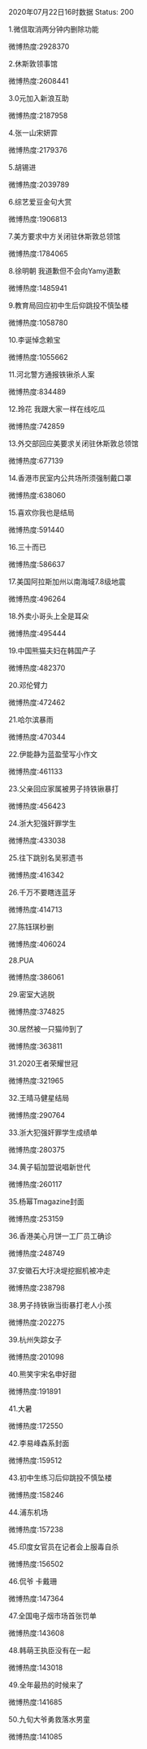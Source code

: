 2020年07月22日16时数据
Status: 200

1.微信取消两分钟内删除功能

微博热度:2928370

2.休斯敦领事馆

微博热度:2608441

3.0元加入新浪互助

微博热度:2187958

4.张一山宋妍霏

微博热度:2179376

5.胡锡进

微博热度:2039789

6.综艺爱豆金句大赏

微博热度:1906813

7.美方要求中方关闭驻休斯敦总领馆

微博热度:1784065

8.徐明朝 我道歉但不会向Yamy道歉

微博热度:1485941

9.教育局回应初中生后仰跳投不慎坠楼

微博热度:1058780

10.李诞悼念赖宝

微博热度:1055662

11.河北警方通报铁锹杀人案

微博热度:834489

12.玲花 我跟大家一样在线吃瓜

微博热度:742859

13.外交部回应美要求关闭驻休斯敦总领馆

微博热度:677139

14.香港市民室内公共场所须强制戴口罩

微博热度:638060

15.喜欢你我也是结局

微博热度:591440

16.三十而已

微博热度:586637

17.美国阿拉斯加州以南海域7.8级地震

微博热度:496264

18.外卖小哥头上全是耳朵

微博热度:495444

19.中国熊猫夫妇在韩国产子

微博热度:482370

20.邓伦臂力

微博热度:472462

21.哈尔滨暴雨

微博热度:470344

22.伊能静为蓝盈莹写小作文

微博热度:461133

23.父亲回应家属被男子持铁锹暴打

微博热度:456423

24.浙大犯强奸罪学生

微博热度:433038

25.往下跳别名吴邪遗书

微博热度:416342

26.千万不要瞎连蓝牙

微博热度:414713

27.陈钰琪秒删

微博热度:406024

28.PUA

微博热度:386061

29.密室大逃脱

微博热度:374825

30.居然被一只猫帅到了

微博热度:363811

31.2020王者荣耀世冠

微博热度:321965

32.王晴马健星结局

微博热度:290764

33.浙大犯强奸罪学生成绩单

微博热度:280375

34.黄子韬加盟说唱新世代

微博热度:260117

35.杨幂Tmagazine封面

微博热度:253159

36.香港美心月饼一工厂员工确诊

微博热度:248749

37.安徽石大圩决堤挖掘机被冲走

微博热度:238798

38.男子持铁锹当街暴打老人小孩

微博热度:202275

39.杭州失踪女子

微博热度:201098

40.熊笑宇宋名申好甜

微博热度:191891

41.大暑

微博热度:172550

42.李易峰森系封面

微博热度:159512

43.初中生练习后仰跳投不慎坠楼

微博热度:158246

44.浦东机场

微博热度:157238

45.印度女官员在记者会上服毒自杀

微博热度:156502

46.侃爷 卡戴珊

微博热度:147364

47.全国电子烟市场首张罚单

微博热度:143608

48.韩萌王执臣没有在一起

微博热度:143018

49.全年最热的时候来了

微博热度:141685

50.九旬大爷勇救落水男童

微博热度:141085

